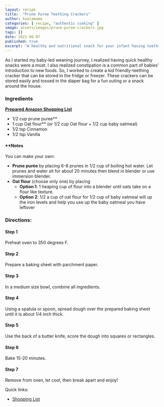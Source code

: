 ```yaml
---
layout: recipe
title:  "Prune Puree Teething Crackers"
author: koalamama
categories: [ recipe, "authentic cooking" ]
image: assets/images/prune-puree-crackers.jpg
tags: []
date: 2021-06-07
published: true
excerpt: "A healthy and nutritional snack for your infant having teething pains."
---
```


As I started my baby-led weaning journey, I realized having quick healthy snacks were a must. I also realized constipation is a common part of babies' introduction to new foods. So, I worked to create a kid friendly-teething cracker that can be stored in the fridge or freezer. These crackers can be stored easily and tossed in the diaper bag for a fun outing or a snack around the house.  


### Ingredients

**<a target="_blank" href="https://www.amazon.com/hz/wishlist/ls/235S4Z50EN10G?leftNavSection=Shopping&linkCode=ll2&tag=koalaco-20&linkId=9df084f92ed538516f7898d09968d3fb&language=en_US&ref_=as_li_ss_tl"><u>Prepared Amazon Shopping List</u></a>**
- 1/2 cup prune puree**
- 1 cup Oat flour** (or 1/2 cup Oat flour + 1/2 cup baby oatmeal)
- 1/2 tsp Cinnamon
- 1/2 tsp Vanilla



#### **Notes
You can make your own:

- **Prune purée** by placing 6-8 prunes in 1/2 cup of boiling hot water. Let prunes and water sit for about 20 minutes then blend in blender or use immersion blender. 
- **Oat flour** (choose only one) by placing 
    * **Option 1**: 1 heaping cup of flour into a blender until oats take on a flour like texture. 
    * **Option 2**: 1/2 a cup of oat flour for 1/2 cup of baby oatmeal will up the iron levels and help you use up the baby oatmeal you have leftover 


### Directions: 

#### Step 1
Preheat oven to 350 degrees F. 

#### Step 2
Prepare a baking sheet with parchment paper.

#### Step 3
In a medium size bowl, combine all ingredients.

#### Step 4
Using a spatula or spoon, spread dough over the prepared baking sheet until it is about 1/4 inch thick.

#### Step 5
Use the back of a butter knife, score the dough into squares or rectangles.

#### Step 6
Bake 15-20 minutes.

#### Step 7
Remove from oven, let cool, then break apart and enjoy!


Quick links: 
- <a target="_blank" href="https://www.amazon.com/hz/wishlist/ls/235S4Z50EN10G?leftNavSection=Shopping&linkCode=ll2&tag=koalaco-20&linkId=9df084f92ed538516f7898d09968d3fb&language=en_US&ref_=as_li_ss_tl"><u>Shopping List</u></a>